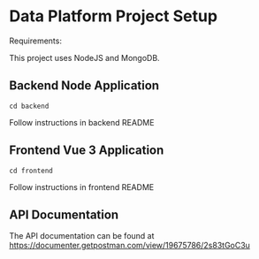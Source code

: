# Data Platform Project Setup

Requirements:

This project uses NodeJS and MongoDB.

## Backend Node Application
```
cd backend
```
Follow instructions in backend README

## Frontend Vue 3 Application
```
cd frontend
```
Follow instructions in frontend README

## API Documentation

The API documentation can be found at https://documenter.getpostman.com/view/19675786/2s83tGoC3u

